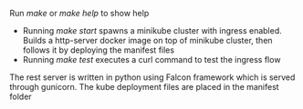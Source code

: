 

Run *make* or *make help* to show help

- Running *make start* spawns a minikube cluster with ingress enabled. Builds a http-server docker image on top of 
  minikube cluster, then follows it by deploying the manifest files
- Running *make test* executes a curl command to test the ingress flow

The rest server is written in python using Falcon framework which is served through gunicorn. 
The kube deployment files are placed in the manifest folder
